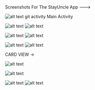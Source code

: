 Screenshots For The StayUncle App --->

![alt text](screenshots/gif.gif "Main Activity") 
git activity 
Main Activity

![alt text](screenshots/img1.png "Main Activity")               ![alt text](screenshots/img2.png "Main Activity") 



![alt text](screenshots/img3.png "Main Activity")               ![alt text](screenshots/img4.png "Main Activity") 



![alt text](screenshots/img6.png "Main Activity")               ![alt text](screenshots/img10.png "Main Activity") 




CARD VIEW ->

![alt text](screenshots/img5.png "Main Activity")      

![alt text](screenshots/img7.png "Main Activity") 



![alt text](screenshots/img8.png "Main Activity")             ![alt text](screenshots/img9.png "Main Activity") 


